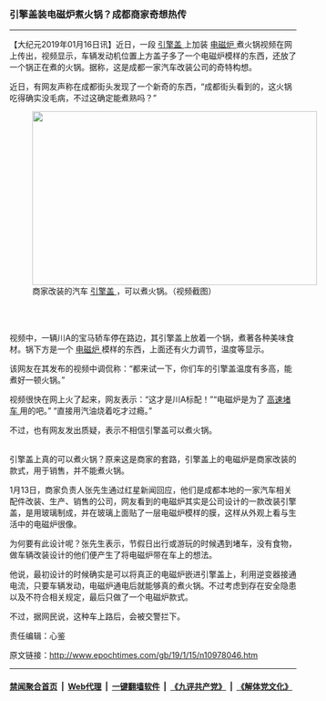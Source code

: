 ### 引擎盖装电磁炉煮火锅？成都商家奇想热传
------------------------

<p>
 【大纪元2019年01月16日讯】近日，一段
 <a href="http://www.epochtimes.com/gb/tag/%E5%BC%95%E6%93%8E%E7%9B%96.html">
  引擎盖
 </a>
 上加装
 <a href="http://www.epochtimes.com/gb/tag/%E7%94%B5%E7%A3%81%E7%82%89.html">
  电磁炉
 </a>
 煮火锅视频在网上传出，视频显示，车辆发动机位置上方盖子多了一个电磁炉模样的东西，还放了一个锅正在煮的火锅。据称，这是成都一家汽车改装公司的奇特构想。
</p>
<p>
 近日，有网友声称在成都街头发现了一个新奇的东西，“成都街头看到的，这火锅吃得确实没毛病，不过这确定能煮熟吗？”
</p>
<figure class="wp-caption aligncenter" id="attachment_10978074" style="width: 500px">
 <a href="http://i.epochtimes.com/assets/uploads/2019/01/Untitled-2-4.gif">
  <img alt="" class="wp-image-10978074" height="305" src="http://i.epochtimes.com/assets/uploads/2019/01/Untitled-2-4-600x366.gif" width="500"/>
 </a>
 <br/><figcaption class="wp-caption-text">
  商家改装的汽车
  <a href="http://www.epochtimes.com/gb/tag/%E5%BC%95%E6%93%8E%E7%9B%96.html">
   引擎盖
  </a>
  ，可以煮火锅。（视频截图）
 </figcaption><br/>
</figure><br/>
<p>
 视频中，一辆川A的宝马轿车停在路边，其引擎盖上放着一个锅，煮著各种美味食材。锅下方是一个
 <a href="http://www.epochtimes.com/gb/tag/%E7%94%B5%E7%A3%81%E7%82%89.html">
  电磁炉
 </a>
 模样的东西，上面还有火力调节，温度等显示。
</p>
<p>
 该网友在其发布的视频中调侃称：“都来试一下，你们车的引擎盖温度有多高，能煮好一顿火锅。”
</p>
<p>
 视频很快在网上火了起来，网友表示：“这才是川A标配！”“电磁炉是为了
 <a href="http://www.epochtimes.com/gb/tag/%E9%AB%98%E9%80%9F%E5%A0%B5%E8%BD%A6.html">
  高速堵车
 </a>
 用的吧。” “直接用汽油烧着吃才过瘾。”
</p>
<p>
 不过，也有网友发出质疑，表示不相信引擎盖可以煮火锅。
</p>
<p>
 <br/>
 引擎盖上真的可以煮火锅？原来这是商家的套路，引擎盖上的电磁炉是商家改装的款式，用于销售，并不能煮火锅。
</p>
<p>
 1月13日，商家负责人张先生通过红星新闻回应，他们是成都本地的一家汽车相关配件改装、生产、销售的公司，网友看到的电磁炉其实是公司设计的一款改装引擎盖，是用玻璃制成，并在玻璃上面贴了一层电磁炉模样的膜，这样从外观上看与生活中的电磁炉很像。
</p>
<p>
 为何要有此设计呢？张先生表示，节假日出行或游玩的时候遇到堵车，没有食物，做车辆改装设计的他们便产生了将电磁炉带在车上的想法。
</p>
<p>
 他说，最初设计的时候确实是可以将真正的电磁炉嵌进引擎盖上，利用逆变器接通电流，只要车辆发动，电磁炉通电后就能够真的煮火锅。不过考虑到存在安全隐患以及不符合相关规定，最后只做了一个电磁炉款式。
</p>
<p>
 不过，据网民说，这种车上路后，会被交警拦下。
</p>
<p>
 责任编辑：心鉴
</p>

原文链接：http://www.epochtimes.com/gb/19/1/15/n10978046.htm


------------------------
#### [禁闻聚合首页](https://github.com/gfw-breaker/banned-news/blob/master/README.md) &nbsp;|&nbsp; [Web代理](https://github.com/gfw-breaker/open-proxy/blob/master/README.md) &nbsp;|&nbsp; [一键翻墙软件](https://github.com/gfw-breaker/nogfw/blob/master/README.md) &nbsp;|&nbsp; [《九评共产党》](https://github.com/gfw-breaker/9ping.md/blob/master/README.md#九评之一评共产党是什么) &nbsp;|&nbsp; [《解体党文化》](https://github.com/gfw-breaker/jtdwh.md/blob/master/README.md#绪论)